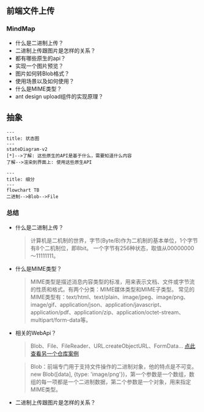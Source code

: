 ## 前端文件上传

### MindMap
- 什么是二进制上传？
- 二进制上传跟图片是怎样的关系？
- 都有哪些原生的api？
- 实现一个图片预览？
- 图片如何转Blob格式？
- 使用场景以及如何使用？
- 什么是MIME类型？
- ant design upload组件的实现原理？

## 抽象
```mermaid
---
title: 状态图
---
stateDiagram-v2
[*]-->了解: 这些原生的API是基于什么，需要知道什么内容
了解-->渲染到界面上: 使用这些原生API
```

```mermaid
---
title: 细分
---
flowchart TB
二进制-->Blob-->File
```

### 总结
- 什么是二进制上传？
  > 计算机是二机制的世界，字节(Byte/B)作为二机制的基本单位，1个字节有8个二机制位，即8bit。
  > 一个字节有256种状态，取值从00000000～11111111。

- 什么是MIME类型？
  > MIME类型是描述消息内容类型的标准，用来表示文档、文件或字节流的性质和格式。有两个分类：MIME媒体类型和MIME子类型。
  > 常见的MIME类型有：text/html、text/plain、image/jpeg、image/png、image/gif、application/json、application/javascript、application/pdf、application/zip、application/octet-stream、multipart/form-data等。

- 相关的WebApi？
  > Blob、File、FileReader、URL.createObjectURL、FormData... 
  > [点此查看另一个仓库案例](https://github.com/liquidGo/Abstract_Key_Processes/blob/master/src/other/whatIsBinaryObject/01_Blob/index.tsx)

  > Blob：前端专门用于支持文件操作的二进制对象，他的特点是不可变。
  > new Blob([data], {type: 'image/png'})，第一个参数是一个数组，数组的每一项都是一个二进制数据，第二个参数是一个对象，用来指定MIME类型。


- 二进制上传跟图片是怎样的关系？